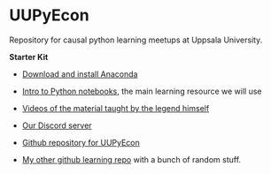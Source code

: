 # UUPyEcon
Repository for causal python learning meetups at Uppsala University.

**Starter Kit**

* [Download and install Anaconda](https://www.anaconda.com/products/individual#Downloads)

* [Intro to Python notebooks](https://github.com/ipeirotis/introduction-to-python/tree/master/notes), the main learning resource we will use

* [Videos of the material taught by the legend himself](https://youtube.com/playlist?list=PLqAPn_b_yx0TBDqe5-AMSed6sYzMj9qkN)

* [Our Discord server](https://discord.gg/HE2rXb4xYq)

* [Github repository for UUPyEcon](https://github.com/websitenotavailable/UUPyEcon)

* [My other github learning repo](https://github.com/websitenotavailable/learning) with a bunch of random stuff.
